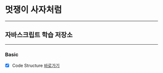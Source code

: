 # 멋쟁이 사자처럼

---

## 자바스크립트 학습 저장소

---

### Basic

- [x] Code Structure [바로가기](https://github.com/ksyee/core_javascript/blob/01.core/client/chapter/core/01.codeStructure.js)
